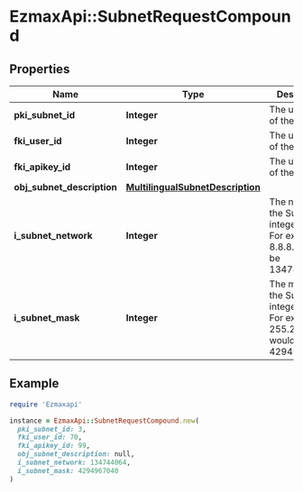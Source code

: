 # EzmaxApi::SubnetRequestCompound

## Properties

| Name | Type | Description | Notes |
| ---- | ---- | ----------- | ----- |
| **pki_subnet_id** | **Integer** | The unique ID of the Subnet | [optional] |
| **fki_user_id** | **Integer** | The unique ID of the User | [optional] |
| **fki_apikey_id** | **Integer** | The unique ID of the Apikey | [optional] |
| **obj_subnet_description** | [**MultilingualSubnetDescription**](MultilingualSubnetDescription.md) |  |  |
| **i_subnet_network** | **Integer** | The network of the Subnet in integer form. For example 8.8.8.0 would be 134744064 |  |
| **i_subnet_mask** | **Integer** | The mask of the Subnet  in integer form. For example 255.255.255.0 would be 4294967040 |  |

## Example

```ruby
require 'Ezmaxapi'

instance = EzmaxApi::SubnetRequestCompound.new(
  pki_subnet_id: 3,
  fki_user_id: 70,
  fki_apikey_id: 99,
  obj_subnet_description: null,
  i_subnet_network: 134744064,
  i_subnet_mask: 4294967040
)
```

